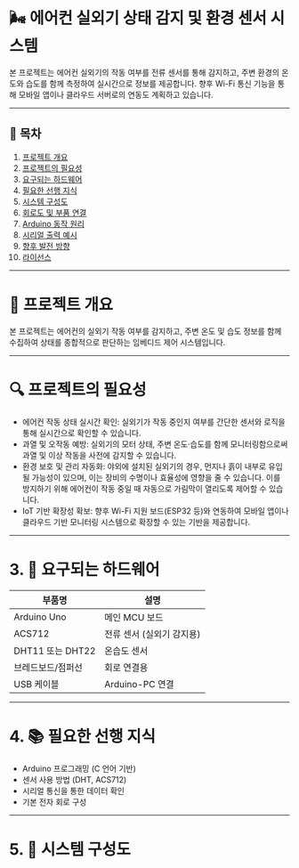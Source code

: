 # 🌬️ 에어컨 실외기 상태 감지 및 환경 센서 시스템

본 프로젝트는 에어컨 실외기의 작동 여부를 전류 센서를 통해 감지하고, 주변 환경의 온도와 습도를 함께 측정하여 실시간으로 정보를 제공합니다. 향후 Wi-Fi 통신 기능을 통해 모바일 앱이나 클라우드 서버로의 연동도 계획하고 있습니다.

---

## 📌 목차

1. [프로젝트 개요](#프로젝트-개요)
2. [프로젝트의 필요성](#프로젝트의-필요성)
3. [요구되는 하드웨어](#요구되는-하드웨어)
4. [필요한 선행 지식](#필요한-선행-지식)
5. [시스템 구성도](#시스템-구성도)
6. [회로도 및 부품 연결](#회로도-및-부품-연결)
7. [Arduino 동작 원리](#arduino-동작-원리)
8. [시리얼 출력 예시](#시리얼-출력-예시)
9. [향후 발전 방향](#향후-발전-방향)
10. [라이선스](#라이선스)

---

# 📖 프로젝트 개요

본 프로젝트는 에어컨의 실외기 작동 여부를 감지하고, 주변 온도 및 습도 정보를 함께 수집하여 상태를 종합적으로 판단하는 임베디드 제어 시스템입니다.

---

# 🔍 프로젝트의 필요성

- 에어컨 작동 상태 실시간 확인: 실외기가 작동 중인지 여부를 간단한 센서와 로직을 통해 실시간으로 확인할 수 있습니다.
- 과열 및 오작동 예방: 실외기의 모터 상태, 주변 온도·습도를 함께 모니터링함으로써 과열 및 이상 작동을 사전에 감지할 수 있습니다.
- 환경 보호 및 관리 자동화: 야외에 설치된 실외기의 경우, 먼지나 흙이 내부로 유입될 가능성이 있으며, 이는 장비의 수명이나 효율성에 영향을 줄 수 있습니다. 이를 방지하기 위해 에어컨이 작동 중일 때 자동으로 가림막이 열리도록 제어할 수 있습니다.
- IoT 기반 확장성 확보: 향후 Wi-Fi 지원 보드(ESP32 등)와 연동하여 모바일 앱이나 클라우드 기반 모니터링 시스템으로 확장할 수 있는 기반을 제공합니다.

---

# 3. 🔧 요구되는 하드웨어

| 부품명               | 설명                         |
|--------------------|----------------------------|
| Arduino Uno        | 메인 MCU 보드               |
| ACS712             | 전류 센서 (실외기 감지용)     |
| DHT11 또는 DHT22   | 온습도 센서                  |
| 브레드보드/점퍼선   | 회로 연결용                  |
| USB 케이블         | Arduino-PC 연결               |

---

# 4. 📚 필요한 선행 지식

- Arduino 프로그래밍 (C 언어 기반)
- 센서 사용 방법 (DHT, ACS712)
- 시리얼 통신을 통한 데이터 확인
- 기본 전자 회로 구성

---

# 5. 🧩 시스템 구성도
